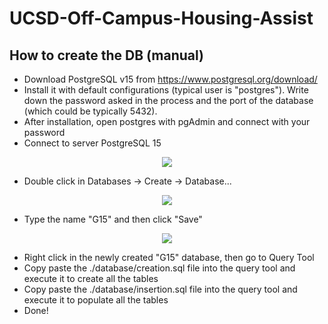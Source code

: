 # UCSD-Off-Campus-Housing-Assist

## How to create the DB (manual)
* Download PostgreSQL v15 from https://www.postgresql.org/download/
* Install it with default configurations (typical user is "postgres"). Write down the password asked in the process and the port of the database (which could be typically 5432).
* After installation, open postgres with pgAdmin and connect with your password
* Connect to server PostgreSQL 15
<p align="center">
  <img src="https://user-images.githubusercontent.com/48451191/219546831-9ab5ab85-b938-4abc-9e5b-652645117e00.png">
</p>

* Double click in Databases -> Create -> Database...
<p align="center">
  <img src="https://user-images.githubusercontent.com/48451191/219547470-7f5b4a7c-db94-43b3-98bb-8ab5c920fe7c.png">
</p>

* Type the name "G15" and then click "Save"
<p align="center">
  <img src="https://user-images.githubusercontent.com/48451191/219547670-15956000-3888-4858-842e-b4a8bbbb5122.png">
</p>

* Right click in the newly created "G15" database, then go to Query Tool
* Copy paste the ./database/creation.sql file into the query tool and execute it to create all the tables
* Copy paste the ./database/insertion.sql file into the query tool and execute it to populate all the tables
* Done!
